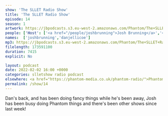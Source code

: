 ```yaml
---
show: 'The SLLET Radio Show'
title: 'The SLLET Radio Show'
episode: 14
season: 1
artwork: https://jbpodcasts.s3.eu-west-2.amazonaws.com/Phantom/The+SLLET+Radio+Show/2021-09-27+-+SLLET+radio+square.png
people: ['Host': ['<a href="/people/joshbrunning">Josh Brunning</a>','<a href="/people/danjellicoe">Dan Jellicoe</a>']]
names:  ['joshbrunning','danjellicoe']
mp3: https://jbpodcasts.s3.eu-west-2.amazonaws.com/Phantom/The+SLLET+Radio+Show/2022-02-02+-+14.mp3
filelength: 173591100
duration: 7415 
explicit: No

layout: podcast
date: 2022-02-02 16:00 +0000
categories: slletshow radio podcast
elsewhere: <a href="https://phantom-media.co.uk/phantom-radio/">Phantom Media</a>
permalink: /show/14
---
```


Dan's back, and has been doing fancy things while he's been away, Josh has been busy doing Phantom things and there's been other shows since last week!
